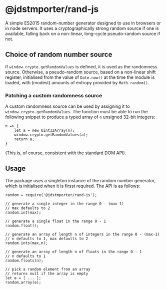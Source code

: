 # @jdstmporter/rand-js

A simple ES2015 random-number generator designed to use in browsers or in node servers.  It uses a cryptographically strong random  source if one is available, falling back on a non-linear, long-cycle pseudo-random source if not. 

## Choice of random number source

If `window.crypto.getRandomValues` is defined, it is used as the randomness source.  Otherwise, a pseudo-random source, based on a non-linear shift register, initialised from the value of `Date.now()` at the time the module is loaded, with (modest) amounts of entropy provided by `Math.random()`.

### Patching a custom randomness source

A custom randomness source can be used by assigning it to `window.crypto.getRandomValues`.  The function must be able to run the following snippet to produce a typed array of `n` unsigned 32-bit integers:

	n => {
		let a = new Uint32Array(n);
		window.crypto.getRandomValues(a);
		return a;
	}
	
(This is, of course, consistent with the standard DOM API).

## Usage

The package uses a singleton instance of the random number generator, which is initialised when it is firsst required.  The API is as follows:

	random = require('@jdstmporter/rand-js');
	
	// generate a single integer in the range 0 - (max-1)
	// max defaults to 2
	random.int(max);
	
	// generate a single float in the range 0 - 1 
	random.float();
	
	// generate an array of length n of integers in the range 0 - (max-1)
	// n defaults to 1, max defaults to 2 
	random.ints(max,n);
	
	// generate an array of length n of floats in the range 0 - 1 
	// n defaults to 1
	random.floats(n); 
	
	// pick a random element from an array
	// returns null if the array is empty
	let a = [ ... ];
	random.array(a);
	
	